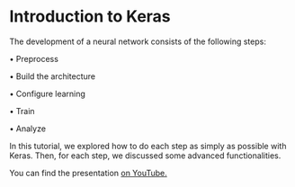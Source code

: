 # Introduction to Keras
The development of a neural network consists of the following steps:

• Preprocess

• Build the architecture

• Configure learning

• Train

• Analyze

In this tutorial, we explored how to do each step as simply as possible with Keras. Then, for each step, we discussed some advanced functionalities.

You can find the presentation [on YouTube.](https://www.youtube.com/watch?v=t1iCYtIlGF0)
